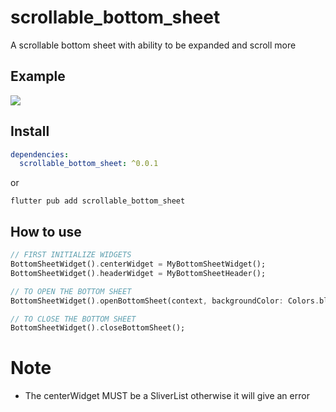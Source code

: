 # scrollable_bottom_sheet

A scrollable bottom sheet with ability to be expanded and scroll more

## Example

![](example.gif)

## Install

```yaml
dependencies:
  scrollable_bottom_sheet: ^0.0.1
```

or

```shell
flutter pub add scrollable_bottom_sheet
```

## How to use

```dart
// FIRST INITIALIZE WIDGETS
BottomSheetWidget().centerWidget = MyBottomSheetWidget();
BottomSheetWidget().headerWidget = MyBottomSheetHeader();

// TO OPEN THE BOTTOM SHEET
BottomSheetWidget().openBottomSheet(context, backgroundColor: Colors.black, backgroundOpacity: 0.4);

// TO CLOSE THE BOTTOM SHEET
BottomSheetWidget().closeBottomSheet();
```

# Note

* The centerWidget MUST be a SliverList otherwise it will give an error
